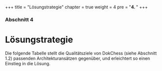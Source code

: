 +++
title = "Lösungstrategie"
chapter = true
weight = 4
pre = "<b>4. </b>"
+++

### Abschnitt 4

# Lösungstrategie

Die folgende Tabelle stellt die Qualitätsziele von DokChess (siehe Abschnitt 1.2) passenden Architekturansätzen gegenüber, und erleichtert so einen Einstieg in die Lösung.
